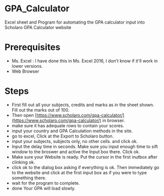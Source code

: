 # GPA_Calculator
Excel sheet and Program for automating the GPA calculator input into Scholaro GPA Calculator website
# Prerequisites
* Ms. Excel : I have done this in Ms. Excel 2016, I don't know if it'll work in lower versions.
* Web Browser
# Steps
* First fill out all your subjects, credits and marks as in the sheet shown. Fill out the marks out of 100.
* Then open [https://www.scholaro.com/gpa-calculator/](https://www.scholaro.com/gpa-calculator/) in browser.
* make sure it has adequate rows to contain your scores.
* input your country and GPA Calculation methods in the site.
* go to excel, Click at the Export to Scholaro button.
* input your subjects, subjects only, no other cells. and click ok.
* Input the delay time in seconds. Make sure you input enough time to sift window to the broswer and active the Input box there. Click ok.
* Make sure your Website is ready. Put the cursor in the first inutbox after clinking ok.
* click ok to the dialog box asking if everything is ok. Then immediately go to the website and click at the first input box as if you were to type something there.
* wait for the program to complete.
* done Your GPA will load slowly.
